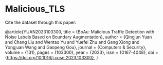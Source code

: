 # Malicious_TLS

Cite the dataset through this paper:  

@article{YUAN2023103300, 
title = {BoAu: Malicious Traffic Detection with Noise Labels Based on Boundary Augmentation}, 
author = {Qingjun Yuan and Chang Liu and Wentao Yu and Yuefei Zhu and Gang Xiong and Yongjuan Wang and Gaopeng Gou}, 
journal = {Computers & Security}, 
volume = {131}, 
pages = {103300}, 
year = {2023}, 
issn = {0167-4048}, 
doi = {https://doi.org/10.1016/j.cose.2023.103300}, 
}
